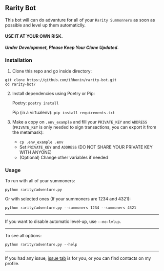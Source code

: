 ## Rarity Bot

This bot will can do advanture for all of your `Rarity Summonners` as soon as possible and level up them automaticlly.

#### USE IT AT YOUR OWN RISK.
##### Under Developmnet, Please Keep Your Clone Updated. 

### Installation

1. Clone this repo and go inside directory:

```
git clone https://github.com/iRhonin/rarity-bot.git
cd rarity-bot/
```

2. Install dependencies using Poetry or Pip:

    Poetry:
    `poetry install`

    Pip (in a virtualenv):
    `pip install requirements.txt`

3. Make a copy on `.env_example` and fill your `PRIVATE_KEY` and `ADDRESS` (`PRIVATE_KEY` is only needed to sign transactions, you can export it from the metamask):

    - `cp .env_example .env`
    - Set `PRIVATE_KEY` and `ADDRESS` (DO NOT SHARE YOUR PRIVATE KEY WITH ANYONE)
    - (Optional) Change other variables if needed

### Usage

To run with all of your summoners:

`python rarity/adventure.py`

Or with selected ones (If your summoners are 1234 and 4321):

`python rarity/adventure.py --summoners 1234 --summoners 4321`

---

If you want to disable automatic level-up, use `--no-lvlup`.

---
 
To see all options:

`python rarity/adventure.py --help`

---

If you had any issue, [issue tab](https://github.com/iRhonin/rarity-bot/issues) is for you, or you can find contacts on my profile.
